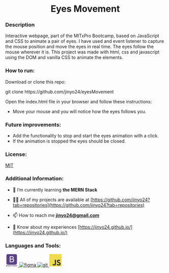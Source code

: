 <h1 align="center">Eyes Movement</h1>
<h3>Description</h3>
<p>Interactive webpage, part of the MITxPro Bootcamp, based on JavaScript and CSS to animate a pair of eyes. I have used and event listener to capture the mouse position and move the eyes in real time. The eyes follow the mouse wherever it is. This project was made with html, css and javascript using the DOM and vanilla CSS to animate the elements. </p>

<h3>How to run:</h3>

<p>Download or clone this repo:</p>

<p>git clone https://github.com/jinyo24/eyesMovement</p>

<p>Open the index.html file in your browser and follow these instructions:</p>

- Move your mouse and you will notice how the eyes follows you.

<h3>Future improvements:</h3>

- Add the functionality to stop and start the eyes animation with a click. 
- If the animation is stopped the eyes should be closed.

<h3>License:</h3>

<a href="https://choosealicense.com/licenses/mit/" target="_blank"> MIT </a> 
    
<h3>Additional Information:</h3>    

- 🌱 I’m currently learning **the MERN Stack**

- 👨‍💻 All of my projects are available at [https://github.com/jinyo24?tab=repositories](https://github.com/jinyo24?tab=repositories)

- 📫 How to reach me **jinyo24@gmail.com**

- 📄 Know about my experiences [https://jinyo24.github.io/](https://jinyo24.github.io/)


<h3 align="left">Languages and Tools:</h3>
<p align="left"> <a href="https://getbootstrap.com" target="_blank"> <img src="https://raw.githubusercontent.com/devicons/devicon/master/icons/bootstrap/bootstrap-plain-wordmark.svg" alt="bootstrap" width="40" height="40"/> </a> <a href="https://www.figma.com/" target="_blank"> <img src="https://www.vectorlogo.zone/logos/figma/figma-icon.svg" alt="figma" width="40" height="40"/> </a> <a href="https://git-scm.com/" target="_blank"> <img src="https://www.vectorlogo.zone/logos/git-scm/git-scm-icon.svg" alt="git" width="40" height="40"/> </a> <a href="https://developer.mozilla.org/en-US/docs/Web/JavaScript" target="_blank"> <img src="https://raw.githubusercontent.com/devicons/devicon/master/icons/javascript/javascript-original.svg" alt="javascript" width="40" height="40"/> </a> </p>
